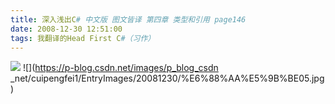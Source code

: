 ```yaml
---
title: 深入浅出C# 中文版 图文皆译 第四章 类型和引用 page146
date: 2008-12-30 12:51:00
tags: 我翻译的Head First C#（习作）
---
```

![](https://p-blog.csdn.net/images/p_blog_csdn_net/cuipengfei1/EntryImages/20081230/%E6%88%AA%E5%9B%BE04.jpg) ![](https://p-blog.csdn.net/images/p_blog_csdn
_net/cuipengfei1/EntryImages/20081230/%E6%88%AA%E5%9B%BE05.jpg)



